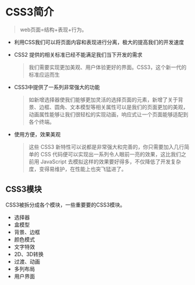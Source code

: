 # CSS3简介

> web页面=结构+表现+行为。

- 利用CSS我们可以将页面内容和表现进行分离，极大的提高我们的开发速度

- CSS2 提供的相关标准已经不能满足我们当下开发的需求

  > 我们需要实现更加美观、用户体验更好的界面。CSS3，这个新一代的标准应运而生

- CSS3中提供了一系列非常强大的功能

  > 如新增选择器使我们能够更加灵活的选择页面的元素，新增了关于背景、边框、圆角、文本模型等相关属性可以是我们的页面更加的美观，动画属性能够让我们很轻松的实现动画，响应式让一个页面能够适配到各个终端。

- 使用方便，效果美观

  > 这些 CSS3 新特性可以说都是非常强大和完善的，你只需要加入几行简单的 CSS 代码便可以实现出一系列令人眼前一亮的效果，这比我们之前用 JavaScript 去模拟这样的效果要好得多，不仅降低了开发复杂度，变得易维护，在性能上也突飞猛进了。

## CSS3模块  

CSS3被拆分成各个模块，一些重要要的CSS3模块。

- 选择器
- 盒模型
- 背景、边框
- 颜色模式
- 文字特效
- 2D、3D转换
- 过渡、动画
- 多列布局
- 用户界面